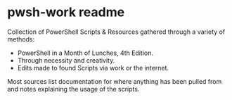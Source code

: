 # pwsh-work readme

Collection of PowerShell Scripts & Resources gathered through a variety of methods:
- PowerShell in a Month of Lunches, 4th Edition.
- Through necessity and creativity.
- Edits made to found Scripts via work or the internet.

Most sources list documentation for where anything has been pulled from and notes explaining the usage of the scripts.